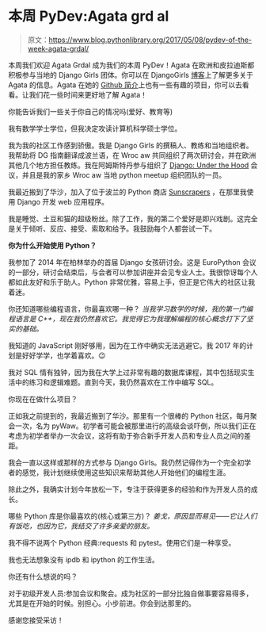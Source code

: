 # 本周 PyDev:Agata grd al

> 原文：<https://www.blog.pythonlibrary.org/2017/05/08/pydev-of-the-week-agata-grdal/>

本周我们欢迎 Agata Grdal 成为我们的本周 PyDev！Agata 在欧洲和皮拉迪斯都积极参与当地的 Django Girls 团体。你可以在 DjangoGirls [博客](http://blog.djangogirls.org/post/119281781798/your-django-story-meet-agata-grdal)上了解更多关于 Agata 的信息。Agata 在她的 [Github 简介](https://github.com/agagata)上也有一些有趣的项目，你可以去看看。让我们花一些时间来更好地了解 Agata！

你能告诉我们一些关于你自己的情况吗(爱好、教育等)

我有数学学士学位，但我决定攻读计算机科学硕士学位。

我为我的社区工作感到骄傲。我是 Django Girls 的撰稿人、教练和当地组织者。我帮助将 DG 指南翻译成波兰语，在 Wroc aw 共同组织了两次研讨会，并在欧洲其他几个地方担任教练。我在阿姆斯特丹参与组织了 [Django: Under the Hood](https://2016.djangounderthehood.com/) 会议，并且是我的家乡 Wroc aw 当地 python meetup 组织团队的一员。

我最近搬到了华沙，加入了位于波兰的 Python 商店 [Sunscrapers](http://sunscrapers.com/) ，在那里我使用 Django 开发 web 应用程序。

我是睡觉、土豆和猫的超级粉丝。除了工作，我的第二个爱好是即兴戏剧。这完全是关于倾听、反应、接受、索取和给予。我鼓励每个人都尝试一下。

**你为什么开始使用 Python？**

我参加了 2014 年在柏林举办的首届 Django 女孩研讨会。这是 EuroPython 会议的一部分，研讨会结束后，与会者可以参加讲座并会见专业人士。我很惊讶每个人都如此友好和乐于助人。Python 非常优雅，容易上手，但正是它伟大的社区让我着迷。

你还知道哪些编程语言，你最喜欢哪一种？
 *当我学习数学的时候，我的第一门编程语言是 C++，现在我仍然喜欢它。我觉得它为我理解编程的核心概念打下了坚实的基础。*

我知道的 JavaScript 刚好够用，因为在工作中确实无法逃避它。我 2017 年的计划是好好学学，也学着喜欢。😉

我对 SQL 情有独钟，因为我在大学上过非常有趣的数据库课程，其中包括现实生活中的练习和逻辑难题。直到今天，我仍然喜欢在工作中编写 SQL。

你现在在做什么项目？

正如我之前提到的，我最近搬到了华沙。那里有一个很棒的 Python 社区，每月聚会一次，名为 pyWaw。初学者可能会被那里进行的高级会谈吓倒，所以我们正在考虑为初学者举办一次会议，这将有助于弥合新手开发人员和专业人员之间的差距。

我会一直以这样或那样的方式参与 Django Girls。我仍然记得作为一个完全初学者的感觉，我计划继续使用这些知识来帮助其他人开始他们的编程生涯。

除此之外，我确实计划今年放松一下，专注于获得更多的经验和作为开发人员的成长。

哪些 Python 库是你最喜欢的(核心或第三方)？
 *姜戈，原因显而易见——它让人们有饭吃，也因为它，我结交了许多亲爱的朋友。*

我不得不说两个 Python 经典:requests 和 pytest。使用它们是一种享受。

我也无法想象没有 ipdb 和 ipython 的工作生活。

你还有什么想说的吗？

对于初级开发人员:参加会议和聚会。成为社区的一部分比独自做事要容易得多，尤其是在开始的时候。别担心。小步前进。你会到达那里的。

感谢您接受采访！